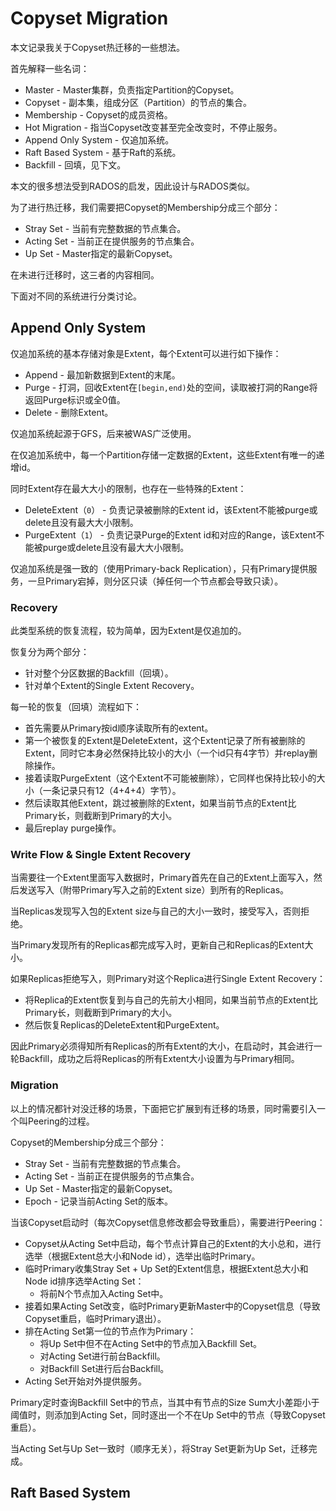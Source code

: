 # Copyset Migration

本文记录我关于Copyset热迁移的一些想法。

首先解释一些名词：
* Master - Master集群，负责指定Partition的Copyset。
* Copyset - 副本集，组成分区（Partition）的节点的集合。
* Membership - Copyset的成员资格。
* Hot Migration - 指当Copyset改变甚至完全改变时，不停止服务。
* Append Only System - 仅追加系统。
* Raft Based System - 基于Raft的系统。
* Backfill - 回填，见下文。

本文的很多想法受到RADOS的启发，因此设计与RADOS类似。

为了进行热迁移，我们需要把Copyset的Membership分成三个部分：
* Stray Set - 当前有完整数据的节点集合。
* Acting Set - 当前正在提供服务的节点集合。
* Up Set - Master指定的最新Copyset。

在未进行迁移时，这三者的内容相同。

下面对不同的系统进行分类讨论。

## Append Only System

仅追加系统的基本存储对象是Extent，每个Extent可以进行如下操作：
* Append - 最加新数据到Extent的末尾。
* Purge - 打洞，回收Extent在`[begin,end)`处的空间，读取被打洞的Range将返回Purge标识或全0值。
* Delete - 删除Extent。

仅追加系统起源于GFS，后来被WAS广泛使用。

在仅追加系统中，每一个Partition存储一定数据的Extent，这些Extent有唯一的递增id。

同时Extent存在最大大小的限制，也存在一些特殊的Extent：
* DeleteExtent（`0`） - 负责记录被删除的Extent id，该Extent不能被purge或delete且没有最大大小限制。
* PurgeExtent（`1`） - 负责记录Purge的Extent id和对应的Range，该Extent不能被purge或delete且没有最大大小限制。

仅追加系统是强一致的（使用Primary-back Replication），只有Primary提供服务，一旦Primary宕掉，则分区只读（掉任何一个节点都会导致只读）。

### Recovery

此类型系统的恢复流程，较为简单，因为Extent是仅追加的。

恢复分为两个部分：
* 针对整个分区数据的Backfill（回填）。
* 针对单个Extent的Single Extent Recovery。

每一轮的恢复（回填）流程如下：
* 首先需要从Primary按id顺序读取所有的extent。
* 第一个被恢复的Extent是DeleteExtent，这个Extent记录了所有被删除的Extent，同时它本身必然保持比较小的大小（一个id只有4字节）并replay删除操作。
* 接着读取PurgeExtent（这个Extent不可能被删除），它同样也保持比较小的大小（一条记录只有12（4+4+4）字节）。
* 然后读取其他Extent，跳过被删除的Extent，如果当前节点的Extent比Primary长，则截断到Primary的大小。
* 最后replay purge操作。

### Write Flow & Single Extent Recovery

当需要往一个Extent里面写入数据时，Primary首先在自己的Extent上面写入，然后发送写入（附带Primary写入之前的Extent size）到所有的Replicas。

当Replicas发现写入包的Extent size与自己的大小一致时，接受写入，否则拒绝。

当Primary发现所有的Replicas都完成写入时，更新自己和Replicas的Extent大小。

如果Replicas拒绝写入，则Primary对这个Replica进行Single Extent Recovery：
* 将Replica的Extent恢复到与自己的先前大小相同，如果当前节点的Extent比Primary长，则截断到Primary的大小。
* 然后恢复Replicas的DeleteExtent和PurgeExtent。

因此Primary必须得知所有Replicas的所有Extent的大小，在启动时，其会进行一轮Backfill，成功之后将Replicas的所有Extent大小设置为与Primary相同。

### Migration

以上的情况都针对没迁移的场景，下面把它扩展到有迁移的场景，同时需要引入一个叫Peering的过程。

Copyset的Membership分成三个部分：
* Stray Set - 当前有完整数据的节点集合。
* Acting Set - 当前正在提供服务的节点集合。
* Up Set - Master指定的最新Copyset。
* Epoch - 记录当前Acting Set的版本。

当该Copyset启动时（每次Copyset信息修改都会导致重启），需要进行Peering：
* Copyset从Acting Set中启动，每个节点计算自己的Extent的大小总和，进行选举（根据Extent总大小和Node id），选举出临时Primary。
* 临时Primary收集Stray Set + Up Set的Extent信息，根据Extent总大小和Node id排序选举Acting Set：
  * 将前N个节点加入Acting Set中。
* 接着如果Acting Set改变，临时Primary更新Master中的Copyset信息（导致Copyset重启，临时Primary退出）。
* 排在Acting Set第一位的节点作为Primary：
  * 将Up Set中但不在Acting Set中的节点加入Backfill Set。
  * 对Acting Set进行前台Backfill。
  * 对Backfill Set进行后台Backfill。
* Acting Set开始对外提供服务。

Primary定时查询Backfill Set中的节点，当其中有节点的Size Sum大小差距小于阈值时，则添加到Acting Set，同时逐出一个不在Up Set中的节点（导致Copyset重启）。

当Acting Set与Up Set一致时（顺序无关），将Stray Set更新为Up Set，迁移完成。

## Raft Based System